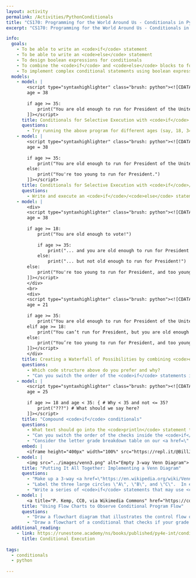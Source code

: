 ```yaml
---
layout: activity
permalink: /Activities/PythonConditionals
title: "CS170: Programming for the World Around Us - Conditionals in Python"
excerpt: "CS170: Programming for the World Around Us - Conditionals in Python"

info:
  goals: 
    - To be able to write an <code>if</code> statement
    - To be able to write an <code>else</code> statement
    - To design boolean expressions for conditionals
    - To combine the <code>if</code> and <code>else</code> blocks to form conditionals that utilize the <code>else if</code> construct
    - To implement complex conditional statements using boolean expression operators
  models:
    - model: |
        <script type="syntaxhighlighter" class="brush: python"><![CDATA[
        age = 38
        
        if age >= 35:
            print("You are old enough to run for President of the United States!")
        ]]></script>     
      title: Conditionals for Selective Execution with <code>if</code> Statements
      questions:
        - Try running the above program for different ages (say, 18, 34, 35, and 36).
    - model: |
        <script type="syntaxhighlighter" class="brush: python"><![CDATA[
        age = 38
        
        if age >= 35:
            print("You are old enough to run for President of the United States!")
        else:
            print("You're too young to run for President.")
        ]]></script>     
      title: Conditionals for Selective Execution with <code>if</code>/<code>else</code> Statements        
      questions:
        - Write and execute an <code>if</code>/<code>else</code> statement that determines if it is warm and not raining outside, and prints out whether or not it is appropriate to go outside.
    - model: |
        <div>
        <script type="syntaxhighlighter" class="brush: python"><![CDATA[
        age = 38
        
        if age >= 18:
            print("You are old enough to vote!")
            
            if age >= 35:
                print("... and you are old enough to run for President!")
            else:
                print("... but not old enough to run for President!")
        else:
            print("You're too young to run for President, and too young to vote.")
        ]]></script>    
        </div>
        <br>
        <div>
        <script type="syntaxhighlighter" class="brush: python"><![CDATA[
        age = 21
            
        if age >= 35:
            print("You are old enough to run for President of the United States!")
        elif age >= 18:
            print("You can’t run for President, but you are old enough to vote!")
        else:
            print("You’re too young to run for President, and too young to vote.")
        ]]></script>  
        </div>
      title: Creating a Waterfall of Possibilities by combining <code>else</code> and <code>if</code>
      questions:
        - Which code structure above do you prefer and why?
        - "Can you switch the order of the <code>if</code> statements in either example?  Why or why not?"
    - model: |
        <script type="syntaxhighlighter" class="brush: python"><![CDATA[
        age = 25
        
        if age >= 18 and age < 35: { # Why < 35 and not <= 35?
            print("???") # What should we say here?
        ]]></script>      
      title: "Compound <code>if</code> conditionals"
      questions: 
        - What text should go into the <code>println</code> statement to indicate whether the person can vote (at least age 18) but also is too young to run for president (at least age 35)?
        - "Can you switch the order of the checks inside the <code>if</code> statement?  Why or why not?"
        - "Consider the letter grade breakdown table on our <a href=\"../#grading\">course syllabus</a>.  Write a series of compound <code>if</code> statements that determines if your grade is an A+, an A, or an A-."
      embed: |
        <iframe height="400px" width="100%" src="https://repl.it/@BillJr99/JavaFirstExample?lite=true" scrolling="no" frameborder="no" allowtransparency="true" allowfullscreen="true" sandbox="allow-forms allow-pointer-lock allow-popups allow-same-origin allow-scripts allow-modals"></iframe>    
    - model: |
        <img src="../images/venn3.png" alt="Empty 3-way Venn Diagram">
      title: "Putting It All Together: Implementing a Venn Diagram"
      questions:
        - "Make up a 3-way <a href=\"https://en.wikipedia.org/wiki/Venn_diagram\">Venn Diagram</a> of your choosing; you can look one up on the Internet if you wish."
        - "Label the three large circles \"A\", \"B\", and \"C\".  In each of the 7 regions within the Venn Diagram, which elements are true and which are false?"
        - "Write a series of <code>if</code> statements that may use <code>else</code> and <code>else if</code> blocks that print out the different states of your Venn Diagram.  There are a few ways to go about this, so we will discuss and compare approaches as a class."      
    - model: |
        <a title="P. Kemp, CC0, via Wikimedia Commons" href="https://commons.wikimedia.org/wiki/File:If-Then-Else-diagram.svg"><img width="256" alt="If-Then-Else-diagram" src="https://upload.wikimedia.org/wikipedia/commons/thumb/c/c5/If-Then-Else-diagram.svg/256px-If-Then-Else-diagram.svg.png"></a>
      title: "Using Flow Charts to Observe Conditional Program Flow"
      questions:
        - "Draw a flowchart diagram that illustrates the control flow of your Venn Diagram program."
        - "Draw a flowchart of a conditional that checks if your grade is within range for each letter grade in the class."        
  additional_reading:
    - link: https://runestone.academy/ns/books/published/py4e-int/conditional/toctree.html
      title: Conditional Execution
      
tags:
  - conditionals
  - python
  
---
```


